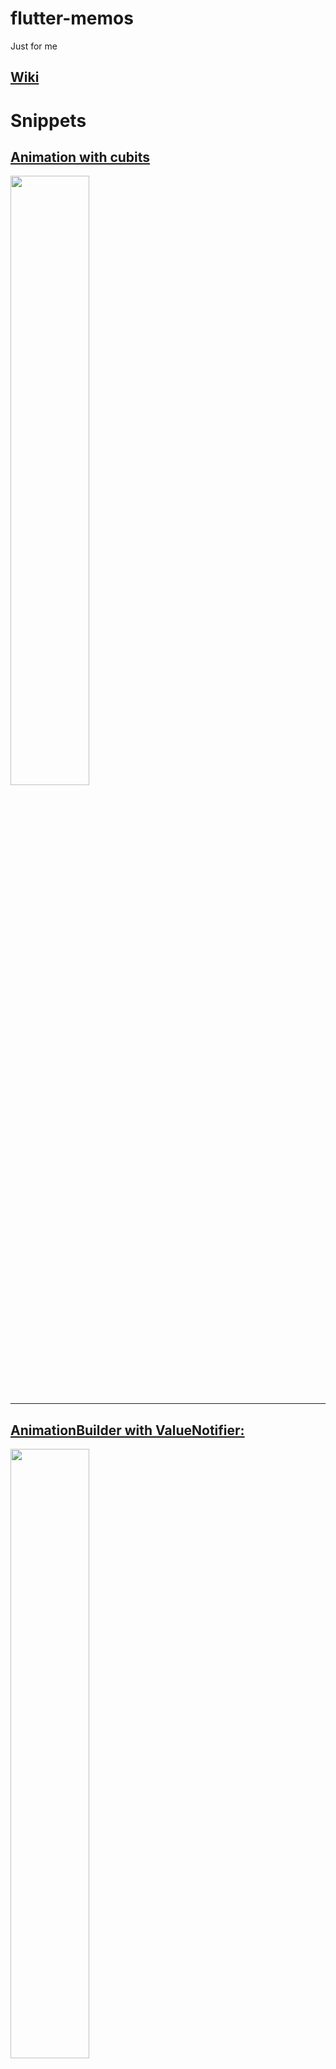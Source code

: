 # flutter-memos
Just for me

## [Wiki](../../wiki)

# Snippets

## [Animation with cubits](owl_animation.dart)

<a><img src="images/owl-animation.gif" width=50%></a>

***

## [AnimationBuilder with ValueNotifier:](animation_builder_with_value_notifier.dart)

<a><img src="images/starter-with-value-notifier.gif" width=50%></a>

* I converted the Flutter starter app so that an AnimationBuilder listens to a ValueNotifier and therefore the State object can be omitted.
* [Same with Provider and ChangeNotifier](flutter_demo_home_page_provider.dart)

* * *

## [Custom Painter](custom_painter.dart)

<a><img src="images/custom-painter.png" width=50%></a>

* * *

## [Draw text on image canvas:](draw_text_on_image_canvas.dart)

no scale:
<a><img src="images/draw-text-noscale.png"></a>

upscaled:
<a><img src="images/draw-text-upscale.png"></a>

* To display a `ui.Image` directly as a widget without having converted it to an `Image` first (you need to calculate the `width` and `height` before):

    ```dart
    return Stack(
    children: [
        Container(
        width: width,
        height: height,
        color: Colors.green,
        ),
        SizedBox(
        width: width,
        height: height,
        child: RawImage(
            image: image,
        ),
        ),
    ],
    );
    ```

* * *

## [Get text bounds:](get_text_bounds.dart)

To determine the smallest rectangle that completely encloses a single-line text:

<a><img src="images/get-text-bounds.png"></a>

* I use `TextPainter` to draw the text into a `ui.Image`. Then I search for the transparent pixels to calculate the bounds.
* The bounding rectangle can also have negative values.
* (Caution) Documentation on `TextPainter.width`: *The horizontal space required to paint this text.* Not quite right: With many fonts and italics, the space is exceeded both to the left and to the right. Therefore, I reserve some extra space for the width of the temporary image.
* (Caution) The rectangle is only correct if the text itself can determine how much space it takes up. But if there is too little space, the text may be scaled down or wrapped into multiple lines.

* * *

## [Shortcuts Intents Actions:](shortcuts_intents_actions.dart)

<a><img src="images/shortcuts-intents-actions.gif" width=50%></a>

We define a `Shortcut` (cmd+T) that applies globally to all widget trees. The `Shortcut` is associated with an `Intent`. The `Intent` in turn is connected to `Actions` in different widgets and these `Actions` are implemented differently each time: The `ColorToggler` changes the color of its button label while the `WeightToggler` changes the font of its button between normal and bold. Alternatively, the `Actions` can be called directly by pressing the button itself.

* In the `ColorToggler` and in the `WeightToggler` we cannot return `ElevatedButton` directly because we need the `BuildContext` of the `Action` widget and not that of the `ColorToggler` and `WeightToggler` respectively. Therefore we need `Builder`.

* * *
## [FocusableActionDetector Example from Flutter documention](focusable_action_detector_example.dart)

<a><img src="images/focusable-action-detector.gif" width=50%></a>

I changed the Example:

* Swapped `FocusableActionDetector` and `GestureDetector` to make `onTap: Actions.handler(...)` possible (removes code duplication with `_toggleState`).
  
* Added `widget.onPressed()` to `_toggleState` to invoke callback.
  
* Added type information to `_actionMap` to prevent crash.

# [Login with BloC and `go_router`](go_router_with_bloc.dart)

<a><img src="images/go_router-bloc-1020.gif" width=510></a>

* Unfortunately, the path is not displayed in the address bar directly after logging out and logging back in.
  
    * Solution:

        Instead of a static object:

        ```dart
        final _routes = GoRouter(...);
        ```

        we should create a new object each time:

        ```dart
        GoRouter get _routes => GoRouter(...);
        ```

# [Firebase, BloC and `go_router` login](firebase_bloc_login.dart)

<a><img src="images/firebase-bloc-login.gif" width=520></a>

## Write and read Firebase Storage

[firestore_messages_cubit.dart](firestore_messages_cubit.dart)

Synchronize messages:

```dart
BlocBuilder<MessagesCubit, List<Message>>(
  builder: (context, state) {
    final messages = state.map((message) =>
        Text('${message.simpleUser.email}: ${message.content}'));
    return ConstrainedBox(
      constraints: const BoxConstraints(maxHeight: 400),
      child: SingleChildScrollView(
        child: Column(children: [...messages]),
      ),
    );
  },
),
```

Send messages:

```dart
context
  .read<MessagesCubit>()
  .sendMessage(Message(
    content: _messageController.text,
    simpleUser: (state as Authenticated).user.toSimpleUser));
```

## Firebase only

[firestore_only.dart](firestore_only.dart)

<a><img src="images/firestore_only.gif" width=490></a>

## [Transition animation with fixed and moving widgets](transition_animation_with_fixed_parts.dart)


When we navigate between different pages with a 'Router', the entire screen is animated during the transition. However, if parts of the screen are to be static, the [animations package](https://pub.dev/packages/animations) will help us. Here, the drawer and the top line of text should be static. The long text below should slide during the transition.

<a><img src="images/animation-with-fixed-drawer.gif" width=512></a>

To slow down transition animation:

```dart
import 'package:flutter/scheduler.dart' show timeDilation;

void main() {
  timeDilation = 4;
  runApp(const MainApp());
}
```

The key is `PageTransitionSwitcher`:

```dart
PageTransitionSwitcher(
  reverse: _reverse,
  transitionBuilder: (child, animation, secondaryAnimation) {
    return SharedAxisTransition(
      animation: animation,
      secondaryAnimation: secondaryAnimation,
      transitionType: SharedAxisTransitionType.horizontal,
      child: child,
    );
  },
  child: PageWithButton(key: ValueKey(page), page: page),
),
```

## [MenuAnchor and FloatingActionButton](menu_anchor_floating_action_button.dart)

<a><img src="images/menu_anchor_floating_action_button.gif" width=353></a>

I want the `FloatingActionButton` to be invisible when the menu is displayed. It should also let all events (e.g. mouse clicks) through:

```dart
bool _menuOpen = false;

Scaffold(
  floatingActionButton: IgnorePointer(
    ignoring: _menuOpen,
    child: Opacity(
      opacity: _menuOpen ? 0.0 : 1.0,
      child: FloatingActionButton.small(
        ...
        child: MenuAnchor(
          ...
          child: const Icon(Icons.menu),
        ),
      ),
    ),
  ),
)
```

I am not satisfied with the positioning of the menu. This is because the anchor point of the menu is at the bottom right:

```dart
MenuAnchor(
  style: const MenuStyle(alignment: Alignment.bottomRight),
  alignmentOffset: const Offset(-32, -32), // doesn't work as expected
  ...
)
```

## [Modeless Dialog](modeless_dialog.dart)

<a><img src="images/modeless_dialog.gif" width=514></a>

I am using an `OverlayEntry` for the floating dialog window. I need access to `entry` in `_Dialog`:

```dart
void _openModelessDialog(BuildContext context, {void Function()? onClose}) {
  OverlayEntry? entry;
  entry = OverlayEntry(
    builder: (context) => _Dialog(
      entry: entry,
      onClose: onClose,
    ),
  );
  Overlay.of(context).insert(entry);
}
```

That's the reason, why I need `entry` in `_Dialog`, to remove it from the `Overlay`:

```dart
ElevatedButton(
  onPressed: () {
    widget.entry?.remove();
  },
  child: const Text('Close'),
),
```

We can use `Draggable` for the floaging animation. A `DragTarget` is not necessary for `Draggable`:

```dart
Widget _draggable(Widget dialogBox) {
  return Draggable(
    onDragEnd: (details) {
      setState(() {
        _offset = details.offset;
      });
    },
    feedback: dialogBox,
    childWhenDragging: Container(),
    child: dialogBox,
  );
}
```